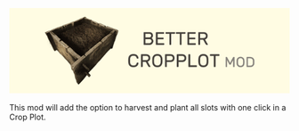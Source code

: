 ![Icon of the mod](https://github.com/Nundir/raft-bettercropplot-mod/raw/master/Banner.png)

This mod will add the option to harvest and plant all slots with one click in a Crop Plot.